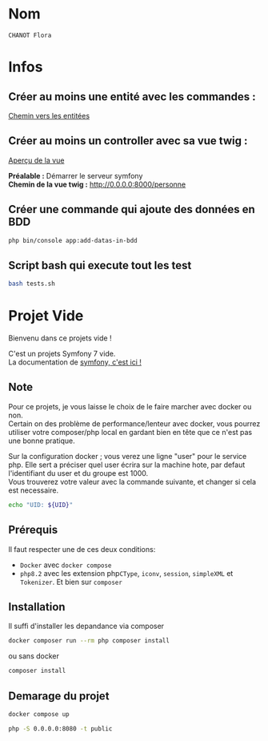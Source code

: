 # Nom
`CHANOT Flora`

# Infos
## Créer au moins une entité avec les commandes :
[Chemin vers les entitées](https://github.com/Aquilis13/cours-4-backend-CHANOT_Flora/tree/main/src/Entity)

## Créer au moins un controller avec sa vue twig :
[Aperçu de la vue](https://github.com/Aquilis13/cours-4-backend-CHANOT_Flora/blob/main/RENDU/vue_twig.png)  

**Préalable :** Démarrer le serveur symfony  
**Chemin de la vue twig :**
http://0.0.0.0:8000/personne  

## Créer une commande qui ajoute des données en BDD
```bash
php bin/console app:add-datas-in-bdd
```

## Script bash qui execute tout les test
```bash
bash tests.sh
```


# Projet Vide

Bienvenu dans ce projets vide !   

C'est un projets Symfony 7 vide.  
La documentation de [symfony, c'est ici !](https://symfony.com/doc/current/index.html)

## Note
Pour ce projets, je vous laisse le choix de le faire marcher avec docker ou non.  
Certain on des problème de performance/lenteur avec docker, vous pourrez utiliser votre composer/php local en gardant bien en tête que ce n'est pas une bonne pratique.

Sur la configuration docker ; vous verez une ligne "user" pour le service php. Elle sert a préciser quel user écrira sur la machine hote, par defaut l'identifiant du user et du groupe est 1000.  
Vous trouverez votre valeur avec la commande suivante, et changer si cela est necessaire.
```bash
echo "UID: ${UID}"
```

## Prérequis
Il faut respecter une de ces deux conditions:
- `Docker` avec `docker compose`
- `php8.2` avec les extension php`CType`, `iconv`, `session`, `simpleXML` et `Tokenizer`. Et bien sur `composer`

## Installation
Il suffi d'installer les depandance via composer

```bash
docker composer run --rm php composer install
```

ou sans docker

```bash
composer install
```

## Demarage du projet
```bash
docker compose up
```

```bash
php -S 0.0.0.0:8080 -t public
```




